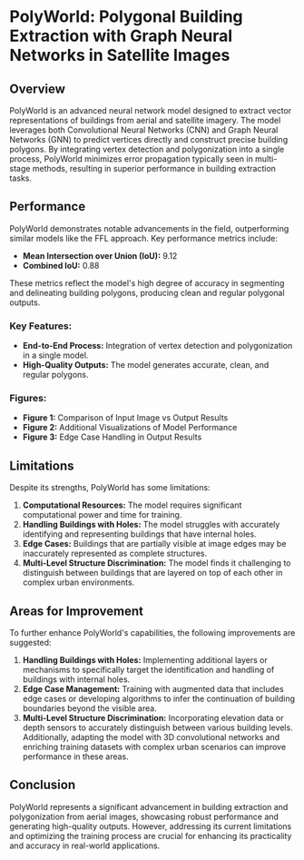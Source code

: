 # PolyWorld: Polygonal Building Extraction with Graph Neural Networks in Satellite Images

## Overview

PolyWorld is an advanced neural network model designed to extract vector representations of buildings from aerial and satellite imagery. The model leverages both Convolutional Neural Networks (CNN) and Graph Neural Networks (GNN) to predict vertices directly and construct precise building polygons. By integrating vertex detection and polygonization into a single process, PolyWorld minimizes error propagation typically seen in multi-stage methods, resulting in superior performance in building extraction tasks.

## Performance

PolyWorld demonstrates notable advancements in the field, outperforming similar models like the FFL approach. Key performance metrics include:

- **Mean Intersection over Union (IoU):** 9.12
- **Combined IoU:** 0.88

These metrics reflect the model's high degree of accuracy in segmenting and delineating building polygons, producing clean and regular polygonal outputs.

### Key Features:

- **End-to-End Process:** Integration of vertex detection and polygonization in a single model.
- **High-Quality Outputs:** The model generates accurate, clean, and regular polygons.

### Figures:

- **Figure 1:** Comparison of Input Image vs Output Results
- **Figure 2:** Additional Visualizations of Model Performance
- **Figure 3:** Edge Case Handling in Output Results

## Limitations

Despite its strengths, PolyWorld has some limitations:

1. **Computational Resources:** The model requires significant computational power and time for training.
2. **Handling Buildings with Holes:** The model struggles with accurately identifying and representing buildings that have internal holes.
3. **Edge Cases:** Buildings that are partially visible at image edges may be inaccurately represented as complete structures.
4. **Multi-Level Structure Discrimination:** The model finds it challenging to distinguish between buildings that are layered on top of each other in complex urban environments.

## Areas for Improvement

To further enhance PolyWorld's capabilities, the following improvements are suggested:

1. **Handling Buildings with Holes:** Implementing additional layers or mechanisms to specifically target the identification and handling of buildings with internal holes.
2. **Edge Case Management:** Training with augmented data that includes edge cases or developing algorithms to infer the continuation of building boundaries beyond the visible area.
3. **Multi-Level Structure Discrimination:** Incorporating elevation data or depth sensors to accurately distinguish between various building levels. Additionally, adapting the model with 3D convolutional networks and enriching training datasets with complex urban scenarios can improve performance in these areas.

## Conclusion

PolyWorld represents a significant advancement in building extraction and polygonization from aerial images, showcasing robust performance and generating high-quality outputs. However, addressing its current limitations and optimizing the training process are crucial for enhancing its practicality and accuracy in real-world applications.

